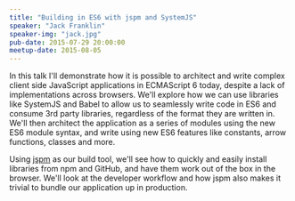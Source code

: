 ```yaml
---
title: "Building in ES6 with jspm and SystemJS"
speaker: "Jack Franklin"
speaker-img: "jack.jpg"
pub-date: 2015-07-29 20:00:00
meetup-date: 2015-08-05
---
```


In this talk I'll demonstrate how it is possible to architect and write complex client side JavaScript applications in ECMAScript 6 today, despite a lack of implementations across browsers. We'll explore how we can use libraries like SystemJS and Babel to allow us to seamlessly write code in ES6 and consume 3rd party libraries, regardless of the format they are written in. We'll then architect the application as a series of modules using the new ES6 module syntax, and write using new ES6 features like constants, arrow functions, classes and more.

Using [jspm](http://jspm.io/) as our build tool, we'll see how to quickly and easily install libraries from npm and GitHub, and have them work out of the box in the browser. We'll look at the developer workflow and how jspm also makes it trivial to bundle our application up in production.

